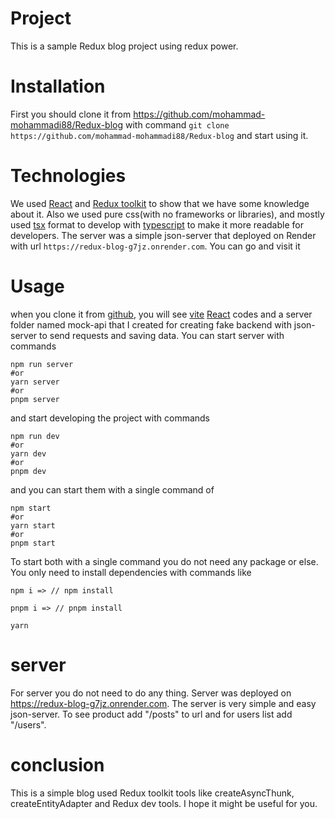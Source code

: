 # Project

This is a sample Redux blog project using redux power.

# Installation

 First you should clone it from https://github.com/mohammad-mohammadi88/Redux-blog
 with command `git clone https://github.com/mohammad-mohammadi88/Redux-blog` and start using it.

# Technologies
We used [React](https://react.dev/) and [Redux toolkit](https://redux-toolkit.js.org/) to show that we have some knowledge about it. Also we used pure css(with no frameworks or libraries), and mostly used [tsx](https://docs.fileformat.com/programming/tsx/) format to develop with [typescript](https://www.typescriptlang.org/) to make it more readable for developers. The server was a simple json-server that deployed on Render with url `https://redux-blog-g7jz.onrender.com`. You can go and visit it

# Usage
when you clone  it from [github](https://github.com), you will see [vite](https://vite.dev/) [React](https://react.dev) codes and a server folder named mock-api that I created for creating fake backend with json-server to send requests and saving data. You can start server with commands

    npm run server
    #or
    yarn server
    #or
    pnpm server
    
and start developing the project with commands

    npm run dev
    #or 
    yarn dev
    #or
    pnpm dev
    
and you can start them with a single command of

    npm start
    #or
    yarn start
    #or
    pnpm start
    
To start both with a single command you do not need any package or else. You only need to install dependencies with commands like

    npm i => // npm install

    pnpm i => // pnpm install

    yarn

# server

For server you do not need to do any thing. Server was deployed on https://redux-blog-g7jz.onrender.com. The server is very simple and easy json-server. To see product add "/posts" to url and for users list add "/users".


# conclusion
 This is a simple blog used Redux toolkit tools like createAsyncThunk, createEntityAdapter and Redux dev tools.
I hope it might be useful for you.
